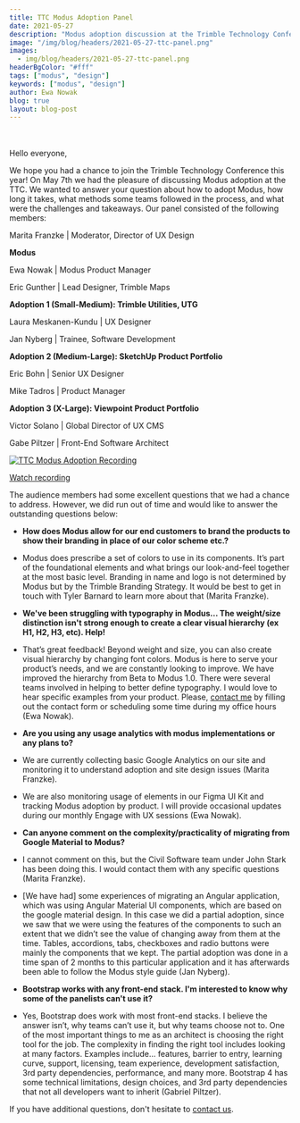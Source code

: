```yaml
---
title: TTC Modus Adoption Panel
date: 2021-05-27
description: "Modus adoption discussion at the Trimble Technology Conference 2021. "
image: "/img/blog/headers/2021-05-27-ttc-panel.png"
images:
  - img/blog/headers/2021-05-27-ttc-panel.png
headerBgColor: "#fff"
tags: ["modus", "design"]
keywords: ["modus", "design"]
author: Ewa Nowak
blog: true
layout: blog-post
---
```


<br><br>
Hello everyone,

We hope you had a chance to join the Trimble Technology Conference this year! On May 7th we had the pleasure of discussing Modus adoption at the TTC. We wanted to answer your question about how to adopt Modus, how long it takes, what methods some teams followed in the process, and what were the challenges and takeaways. Our panel consisted of the following members:

Marita Franzke | Moderator, Director of UX Design

**Modus**

Ewa Nowak | Modus Product Manager

Eric Gunther | Lead Designer, Trimble Maps

**Adoption 1 (Small-Medium): Trimble Utilities, UTG**

Laura Meskanen-Kundu | UX Designer

Jan Nyberg | Trainee, Software Development

**Adoption 2 (Medium-Large): SketchUp Product Portfolio**

Eric Bohn | Senior UX Designer

Mike Tadros | Product Manager

**Adoption 3 (X-Large): Viewpoint Product Portfolio**

Victor Solano | Global Director of UX CMS

Gabe Piltzer | Front-End Software Architect

<a href="https://drive.google.com/file/d/1dcLEnSITxKCWHcjZGzZicFn7BrlQdhhr/view">![TTC Modus Adoption Recording](/img/ttc-panel-video.png)</a>

<a href="https://drive.google.com/file/d/1dcLEnSITxKCWHcjZGzZicFn7BrlQdhhr/view" target="_blank" class="btn btn-primary mb-1">
Watch recording
</a>
<p>

The audience members had some excellent questions that we had a chance to address. However, we did run out of time and would like to answer the outstanding questions below:

- **How does Modus allow for our end customers to brand the products to show their branding in place of our color scheme etc.?**

- Modus does prescribe a set of colors to use in its components.  It’s part of the foundational elements and what brings our look-and-feel together at the most basic level.  Branding in name and logo is not determined by Modus but by the Trimble Branding Strategy.  It would be best to get in touch with Tyler Barnard to learn more about that (Marita Franzke).

- **We've been struggling with typography in Modus... The weight/size distinction isn't strong enough to create a clear visual hierarchy (ex H1, H2, H3, etc). Help!**

- That’s great feedback! Beyond weight and size, you can also create visual hierarchy by changing font colors. Modus is here to serve your product’s needs, and we are constantly looking to improve. We have improved the hierarchy from Beta to Modus 1.0. There were several teams involved in helping to better define typography. I would love to hear specific examples from your product. Please, [contact me](/community/contact/) by filling out the contact form or scheduling some time during my office hours (Ewa Nowak).

- **Are you using any usage analytics with modus implementations or any plans to?**

- We are currently collecting basic Google Analytics on our site and monitoring it to understand adoption and site design issues (Marita Franzke).

- We are also monitoring usage of elements in our Figma UI Kit and tracking Modus adoption by product. I will provide occasional updates during our monthly Engage with UX sessions (Ewa Nowak).

- **Can anyone comment on the complexity/practicality of migrating from Google Material to Modus?**

- I cannot comment on this, but the Civil Software team under John Stark has been doing this. I would contact them with any specific questions (Marita Franzke).

- [We have had] some experiences of migrating an Angular application, which was using Angular Material UI components, which are based on the google material design. In this case we did a partial adoption, since we saw that we were using the features of the components to such an extent that we didn’t see the value of changing away from them at the time. Tables, accordions, tabs, checkboxes and radio buttons were mainly the components that we kept. The partial adoption was done in a time span of 2 months to this particular application and it has afterwards been able to follow the Modus style guide (Jan Nyberg).

- **Bootstrap works with any front-end stack. I'm interested to know why some of the panelists can't use it?**

- Yes, Bootstrap does work with most front-end stacks. I believe the answer isn’t, why teams can’t use it, but why teams choose not to. One of the most important things to me as an architect is choosing the right tool for the job. The complexity in finding the right tool includes looking at many factors. Examples include... features, barrier to entry, learning curve, support, licensing, team experience, development satisfaction, 3rd party dependencies, performance, and many more. Bootstrap 4 has some technical limitations, design choices, and 3rd party dependencies that not all developers want to inherit (Gabriel Piltzer).

If you have additional questions, don't hesitate to [contact us](/community/contact/).
